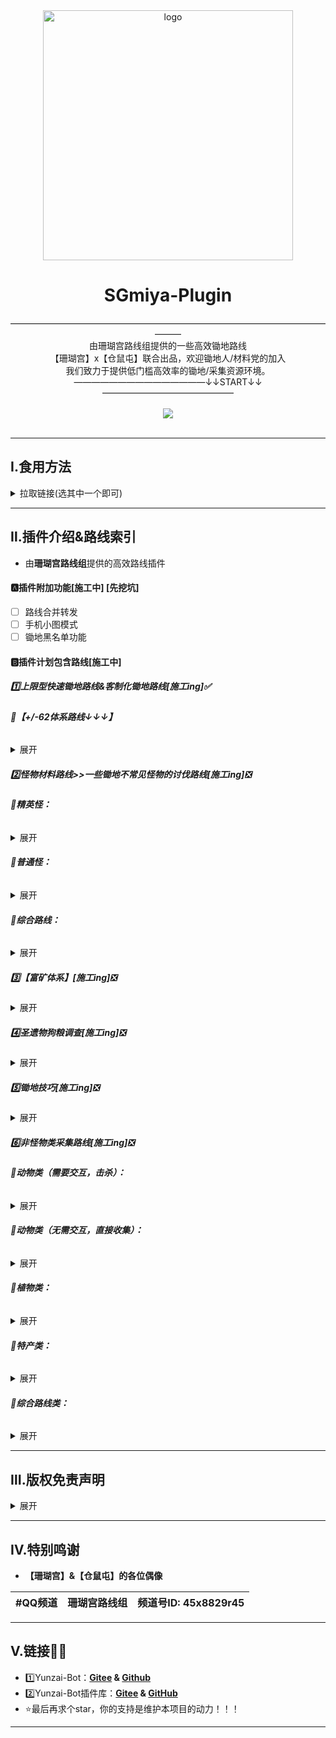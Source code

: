 <div align="center">
  <img src="https://s2.loli.net/2023/03/12/u6VjEhR5SZYIW3p.webp"  alt="logo" width = "400"
  <br>
  <h1>SGmiya-Plugin</h1>
    ———————————————————————————————————————<br>
  由珊瑚宫路线组提供的一些高效锄地路线<br>
【珊瑚宫】x【仓鼠屯】联合出品，欢迎锄地人/材料党的加入<br>
    我们致力于提供低门槛高效率的锄地/采集资源环境。<br>
    ———————————————↓↓START↓↓———————————————<br>
  <br>
  <img src="https://count.getloli.com/get/@:SGmiya-plugin?theme=rule34" /> <br>
  <br>                                          

</div>

---

## Ⅰ.食用方法

<details><summary>拉取链接(选其中一个即可)</summary>

推荐使用[**git**](https://git-scm.com/)进行安装，以方便后续升级。在**Yunzai根目录**打开终端，运行

- 使用**GitHub**

```
git clone --depth=1 https://ghproxy.com/https://github.com/lc-hongdou/SGmiya-plugin.git ./plugins/SGmiya-plugin/
```
```
git clone --depth=1 https://gitclone.com/github.com/lc-hongdou/SGmiya-plugin.git ./plugins/SGmiya-plugin/
```
```
git clone --depth=1 https://kgithub.com/lc-hongdou/SGmiya-plugin.git ./plugins/SGmiya-plugin/
```

- 使用**Gitee**

```
git clone --depth=1 https://gitee.com/ljs_ice/SGmiya-plugin.git ./plugins/SGmiya-plugin/
```

</details>

---

## Ⅱ.插件介绍&路线索引

- 由**珊瑚宫路线组**提供的高效路线插件<br>


#### :a:插件附加功能[施工中] [先挖坑]

- [ ] 路线合并转发
- [ ] 手机小图模式
- [ ] 锄地黑名单功能

#### :b:**插件计划包含路线**[施工中]

##### :one:**上限型快速锄地路线&客制化锄地路线**[施工ing]✅

###### :small_red_triangle_down:**【+/-62体系路线↓↓↓】**

<details><summary>展开</summary>

- [x] **- 6路线：**[**上限型精英怪锄地路线 | -6**](https://www.miyoushe.com/ys/article/34420195) **【效率最高，平衡收益】**
- [x] **+6路线：**[**上限型精英怪路线 | +6V1**](https://www.miyoushe.com/ys/article/34588117)**【收益型路线】**
- [x] **+2路线：**[**上限型精英怪狗粮路线 | +2**](https://www.miyoushe.com/ys/article/34708984)**【最快上限，适合不缺摩拉的人】**
- [ ] **讲解版：**[**V2.6多人世界精英怪/摩拉刷取指南 | 效率最高的锄地路线**](https://bbs.mihoyo.com/ys/article/21851404)**【已过时】**
- [x] **小怪 A：**[**上限型非精英怪锄地路线****A**](https://www.miyoushe.com/ys/article/36176023)**【理论上限效率最高】**
- [ ] **小怪 A：**[**最强小怪锄地路线 | V3.5小怪-(A) | 详情展示**](https://www.bilibili.com/video/BV1QT411Y7EN/)**【展示视频】**
- [x] **小怪 B：**[**上限型非精英怪锄地路线B**](https://www.miyoushe.com/ys/article/36621852)**【最适合萌新，但是配合得当的话效率不如A】**
- [ ] **分   路：**[**上限型非精英怪快速锄地 | 分路说明**](https://bbs.mihoyo.com/ys/article/15152942)**【缺乏更新，但是仍有参考价值】**
- [ ] **配   平：**[**上限型精英怪材料配平路线**](https://bbs.mihoyo.com/ys/article/24998552)**【材料偏科推荐】**
- [ ] **角色专属客制化路线：【暂无，研究中，进展缓慢】**

</details>

##### :two:**怪物材料路线**>>*一些锄地不常见怪物的讨伐路线*[施工ing]❎

###### :small_red_triangle_down:**精英怪：**

<details><summary>展开</summary>

- [ ] **空   壳：**[**空壳材料路线**](https://bbs.mihoyo.com/ys/article/19778701)**【600怪，除了材料之外也可补上限】**
- [ ] **龙   兽：**[**V3.1龙兽讨伐路线图**](https://bbs.mihoyo.com/ys/article/29785529)
- [ ] **元   能：**[**元能构装体4连上限**](https://www.miyoushe.com/ys/article/34856070)**【收益路线】**
- [ ] **元   能：**[**元能构装体67只快速讨伐路线**](https://www.miyoushe.com/ys/article/34612392)**【效率路线】**
- [ ] **愚人众：**[**愚人众精英怪配平路线（雷冰萤+债务处理人+镜女）**](https://bbs.mihoyo.com/ys/article/29996255)**【精英怪版】**
- [ ] **镜   女：**[**藏镜仕女讨伐路线**](https://www.miyoushe.com/ys/article/31519330)
- [ ] **圣骸兽：**[**圣骸兽讨伐材料路线|20230202**](https://www.miyoushe.com/ys/article/35149487)
- [ ] **流血狗：**[**流血狗-高效路线【8分钟200材料】**](https://www.miyoushe.com/ys/article/31948915)

</details>

###### :small_red_triangle_down:**普通怪：**

<details><summary>展开</summary>

- [ ] **漂浮灵：**[**理论最优解-漂浮灵讨伐路线**](https://www.miyoushe.com/ys/article/28767537)
- [ ] **盗宝团：**[**原神-盗宝团高效路线**](https://bbs.mihoyo.com/ys/article/31345335)
- [ ] **刀   镡：**[**刀镡效率优先型路线**](https://bbs.mihoyo.com/ys/article/25159158)
- [ ] **骗骗花：**[**骗骗花-高效路线**](https://bbs.mihoyo.com/ys/article/28504169)
- [ ] **蕈   兽：**[**活化蕈兽材料效率路线**](https://bbs.mihoyo.com/ys/article/32217399)**【活化材料】**
- [ ] **蕈   兽：**[**高效蕈兽路线** ](https://www.miyoushe.com/ys/article/34789193)**【小怪版】**
- [ ] **史莱姆：**[**原神史莱姆高效讨伐路线**](https://bbs.mihoyo.com/ys/article/30510165)
- [ ] **镀   金：**[**镀金旅团一图流材料适用路线**](https://bbs.mihoyo.com/ys/article/28018505)
- [ ] **镀   金：**[**镀金大驮兽速刷**](https://www.miyoushe.com/ys/article/35476784)**【驮门！】**
- [ ] **愚人众：**[**愚人众讨伐路线**](https://bbs.mihoyo.com/ys/article/23622684)**【先遣队】**
- [ ] **丘丘人：**[**原神-丘丘驮兽-高效路线**](https://www.miyoushe.com/ys/article/35808582)**【驮门！】**
- [ ] **丘萨满：**[**原神-丘丘萨满-高效讨伐路线**](https://bbs.mihoyo.com/ys/article/25933460)

</details>

###### **:small_red_triangle_down:综合路线：**

<details><summary>展开</summary>

- [ ] **萨满驽：**[**丘丘萨满 丘丘弩手复合路线**](https://www.miyoushe.com/ys/article/34788750)
- [ ] **大驮兽：**[**大驮兽速刷路线**](https://www.miyoushe.com/ys/article/34829484)**【消灭材料路线暴政，世界属于驼门！】**

</details>

##### :three:**【富矿体系】**[施工ing]❎

<details><summary>展开</summary>

- [ ] **富   矿：**[**3.4-富矿路线，高效挖矿，**](https://www.miyoushe.com/ys/article/35477129)**【高效挖矿！****22min270矿****】**
- [ ] **白铁矿：**[**原神-白铁矿-挖取指南**](https://bbs.mihoyo.com/ys/article/30758249)
- [ ] **铁   矿：**[**原神-铁矿-高效路线，5分钟可打80颗，原壶玩家必备**](https://bbs.mihoyo.com/ys/article/30479391)

</details>

##### :four:**圣遗物狗粮调查[施工ing]**❎

<details><summary>展开</summary>

​	圣遗物狗粮推荐AB线，A线为主线日常使用，B线为倒时差线。

- [ ] **狗   粮：**[**3.4版本圣遗物狗粮AB线，127/119，持续更新**](https://www.miyoushe.com/ys/article/35332798)

</details>

##### :five:**锄地技巧**[施工ing]❎

<details><summary>展开</summary>

- [ ] **移   速：**[**原神锄地移速论**](https://www.miyoushe.com/ys/article/34181374)
- [ ] **技   巧：**[**锄大地之拉怪讲解**](https://bbs.mihoyo.com/ys/article/30042765)**【含综合技巧&选择性必修-甘雨/琴】**
- [ ] **雷   队：**[**锄地技巧选择性必修-雷神-雷队万叶**](https://www.miyoushe.com/ys/article/35149640)
- [ ] **夜   兰：**[**锄地技巧选择性必修-夜兰**](https://www.miyoushe.com/ys/article/35149616)
- [ ] **夜   兰：**[**锄地技巧选择性必修-夜兰2**](https://www.bilibili.com/video/BV1Pj411N7W7/)
- [ ] **绫   人：**[**锄地技巧选择性必修-神里绫人**](https://www.bilibili.com/video/BV15M4y1X73r/)
- [ ] **新人必看：**[**锄地玩法，萌新入坑基础详解**](https://www.miyoushe.com/ys/article/34793085)**【新人推荐查看】**
- [ ] **玩法解析：**[**锄地相关内容的解析**](https://www.miyoushe.com/ys/article/27364720)**【篇幅较长，没必要都看完】**
- [ ] **屯鼠必看：**[**原神屯屯鼠资料库**](https://www.miyoushe.com/ys/article/31952645)**【仓鼠屯萌新指南】**
- [ ] **锄地课堂：**[**为萌新和月卡党量身定制的锄地课堂**](https://bbs.mihoyo.com/ys/article/27225278)
- [ ] **锄地词典：**[**锄地常用词词典**](https://www.miyoushe.com/ys/article/28172214)**【均为简写内容，无需专门记忆】**
- [ ] **锄地基础：**[**带你了解效率型锄地**](https://www.miyoushe.com/ys/article/36956836)**【原-三张图带你了解效率型锄地】**

</details>

##### :six:**非怪物类采集路线**[施工ing]❎

###### **:small_red_triangle_down:动物类（需要交互，击杀）：**

<details><summary>展开</summary>

- [ ] **鱼   肉：**[**原神鱼肉获取指南**](https://bbs.mihoyo.com/ys/article/19683342)**【锄地群内最常用】**
- [ ] **鱼   肉：**[**上限型炸鱼路线**](https://bbs.mihoyo.com/ys/article/21928588)**【组队炸鱼推荐】**
- [ ] **禽   肉：**[**禽肉上限路线（无需埃洛伊）**](https://bbs.mihoyo.com/ys/article/25923947)**【适合大量获取禽肉】**
- [ ] **大伟丘：**[**猪/大伟路线**](https://bbs.mihoyo.com/ys/article/19236709)**【只看大伟图的】**
- [ ] **兽   肉：**[**超高效兽肉路线**](https://bbs.mihoyo.com/ys/article/23533754)**【猪/松鼠等动物版】**
- [ ] **兽   肉：**[**效率最高-上限型须弥肉讨伐路线**](https://bbs.mihoyo.com/ys/article/31804656) **【怪物版，推荐使用】**
- [ ] **神秘肉：**[**神秘的肉高效路线**](https://www.miyoushe.com/ys/article/34558127)

</details>

###### **:small_red_triangle_down:动物类（无需交互，直接收集）：**

<details><summary>展开</summary>

- [ ] **螃   蟹：**[**螃蟹线路，每日刷新140+螃蟹**](https://bbs.mihoyo.com/ys/article/14536362)
- [ ] **螃   蟹：**[**螃蟹-F2高效路线**](https://www.miyoushe.com/ys/article/35645853)**【F2路线】**
- [ ] **蜥   蜴：**[**蜥蜴路线，每天刷新80+蜥蜴**](https://bbs.mihoyo.com/ys/article/15051135)
- [ ] **蛙   类：**[***\*路线，每日刷新70+\****](https://bbs.mihoyo.com/ys/article/12617931)
- [ ] **晶   蝶：**[**原神-晶蝶-高效收集路线**](https://www.miyoushe.com/ys/article/32907632)
- [ ] **鸟   蛋：**[**原神-鸟蛋-单人高效采集路线**](https://bbs.mihoyo.com/ys/article/23628304)

</details>

###### **:small_red_triangle_down:植物类：**

<details><summary>展开</summary>

- [ ] **松   茸：**[**松茸每天90个，保姆视频+路线，松茸四类攻略**](https://bbs.mihoyo.com/ys/article/17526055)
- [ ] **松   茸：**[**松茸-F2快速拾取路线**](https://www.miyoushe.com/ys/article/35476465)**【F2路线】**
- [ ] **冰雾花：**[**冰雾花花朵，80+保姆视频&采集路线，冰雾花**](https://bbs.mihoyo.com/ys/article/17378982)
- [ ] **冰雾花：**[**冰雾花-F2高效采集路线**](https://www.miyoushe.com/ys/article/35015296)**【F2路线】**
- [ ] **莲   蓬：**[**原神-莲蓬-高效路线**](https://bbs.mihoyo.com/ys/article/22375678)
- [ ] **木   材：**[**提瓦特伐木机 | 砍树路线**](https://bbs.mihoyo.com/ys/collection/368333)**【年久未更】**
- [ ] **瑾   瓜：**[**瑾瓜采集路线**](https://bbs.mihoyo.com/ys/article/23622697)
- [ ] **瑾   瓜：**[**堇瓜——F2多人世界高效拾取路线**](https://www.miyoushe.com/ys/article/35738089)**【F2路线】**
- [ ] **胡萝卜：**[**原神-胡萝卜白萝卜-高效采集路线**](https://bbs.mihoyo.com/ys/article/23631276)
- [ ] **树   莓：**[**原神-树莓-高效采集路线**](https://bbs.mihoyo.com/ys/article/23628254)
- [ ] **金鱼草：**[**原神-金鱼草-高效路线**](https://bbs.mihoyo.com/ys/article/28425851)
- [ ] **金鱼草：**[**金鱼草——F2多人世界高效拾取路线**](https://www.miyoushe.com/ys/article/35666478)**【F2路线】**
- [ ] **香辛果：**[**香辛果效率路线**](https://bbs.mihoyo.com/ys/article/28122631)
- [ ] **墩墩桃：**[**墩墩桃效率路线**](https://bbs.mihoyo.com/ys/article/28122674)
- [ ] **蔷   薇：**[**须弥蔷薇-高效路线**](https://bbs.mihoyo.com/ys/article/28285279)
- [ ] **枣   椰：**[**枣椰-高效路线**](https://bbs.mihoyo.com/ys/article/30117611)
- [ ] **金鱼草：**[**金鱼草—F2多人世界高效拾取路线**](https://www.miyoushe.com/ys/article/35666478)
- [ ] **材料类（矿产/特产等）：**
- [ ] **电气水晶：**[**原神-电气水晶-高效路线**](https://www.miyoushe.com/ys/article/35809132)

</details>

###### **:small_red_triangle_down:特产类：**

<details><summary>展开</summary>

- [ ] **帕蒂沙兰：**[**帕蒂莎兰收集路线**](https://bbs.mihoyo.com/ys/article/28224325)
- [ ] **劫波莲：**[**劫波莲采集路线**](https://bbs.mihoyo.com/ys/article/28224371)
- [ ] **月   莲：**[**原神-月莲-高效全收集**](https://bbs.mihoyo.com/ys/article/27896837)
- [ ] **石   珀：**[**石珀路线（自制）**](https://bbs.mihoyo.com/ys/article/21744885)
- [ ] **清   心：**[**「清心」全收集攻略**](https://bbs.mihoyo.com/ys/article/28478776)
- [ ] **小灯草：**[**原神-小灯草-全收集（77）&高效路线（68）**](https://bbs.mihoyo.com/ys/article/28852949)
- [ ] **赤念果：**[**赤念果全收集/效率路线（视频跟跑）**](https://bbs.mihoyo.com/ys/article/29996299)
- [ ] **圣金虫：**[**圣金虫全路线（视频跟跑）**](https://bbs.mihoyo.com/ys/article/29996365)
- [ ] **沙脂蛹：**[**沙脂蛹收集路线**](https://www.miyoushe.com/ys/article/34541773)

</details>

###### **:small_red_triangle_down:综合路线类：**

<details><summary>展开</summary>

- [ ] **仙跳墙/堆高高：**[**仙跳墙和堆高高当饭吃！**](https://bbs.mihoyo.com/ys/article/29385906)**【仙跳墙堆高高专用路线】**
- [ ] **弓箭手/萨满：**[**丘丘萨满 丘丘弩手复合路线**](https://www.miyoushe.com/ys/article/34788750)
- [ ] **帕蒂莎兰/香辛果：**[**帕蒂莎兰+香辛果多人世界F2快速拾取路**](https://www.miyoushe.com/ys/article/35022364)**【F2路线】**
- [ ] **绯樱虾仙贝/镀金锅：**[**生命药选哪个？绯樱虾仙贝or镀金锅？一帖弄清**](https://www.miyoushe.com/ys/article/36370035)

</details>

---


## Ⅲ.版权免责声明

<details><summary>展开</summary>

- 路线为**珊瑚宫路线组**授权，禁止任何形式的商用和违法用途<br>
- 如违反相关规定，后果自负，与本插件及作者无关<br>

</details>

---

## Ⅳ.特别鸣谢

- **【珊瑚宫】&【仓鼠屯】的各位偶像**


| #QQ频道 | 珊瑚宫路线组 | 频道号ID: 45x8829r45 |
| :-: | :-: | :-: |

---

## Ⅴ.链接:link::link:

* :one:Yunzai-Bot：**[Gitee](https://gitee.com/Le-niao/Yunzai-Bot) & [Github](https://github.com/Le-niao/Yunzai-Bot)**
* :two:Yunzai-Bot插件库：**[Gitee](https://gitee.com/Hikari666/Yunzai-Bot-plugins-index) & [GitHub](https://github.com/HiArcadia/Yunzai-Bot-plugins-index)**
* :star:最后再求个star，你的支持是维护本项目的动力！！！

---
